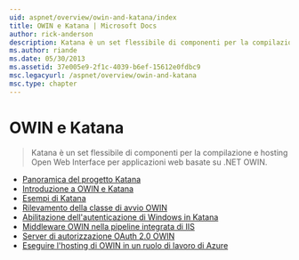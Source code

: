 ```yaml
---
uid: aspnet/overview/owin-and-katana/index
title: OWIN e Katana | Microsoft Docs
author: rick-anderson
description: Katana è un set flessibile di componenti per la compilazione e hosting Open Web Interface per applicazioni web basate su .NET OWIN.
ms.author: riande
ms.date: 05/30/2013
ms.assetid: 37e005e9-2f1c-4039-b6ef-15612e0fdbc9
msc.legacyurl: /aspnet/overview/owin-and-katana
msc.type: chapter
---
```

<a name="owin-and-katana"></a>OWIN e Katana
====================
> Katana è un set flessibile di componenti per la compilazione e hosting Open Web Interface per applicazioni web basate su .NET OWIN.


- [Panoramica del progetto Katana](an-overview-of-project-katana.md)
- [Introduzione a OWIN e Katana](getting-started-with-owin-and-katana.md)
- [Esempi di Katana](katana-samples.md)
- [Rilevamento della classe di avvio OWIN](owin-startup-class-detection.md)
- [Abilitazione dell'autenticazione di Windows in Katana](enabling-windows-authentication-in-katana.md)
- [Middleware OWIN nella pipeline integrata di IIS](owin-middleware-in-the-iis-integrated-pipeline.md)
- [Server di autorizzazione OAuth 2.0 OWIN](owin-oauth-20-authorization-server.md)
- [Eseguire l'hosting di OWIN in un ruolo di lavoro di Azure](host-owin-in-an-azure-worker-role.md)
